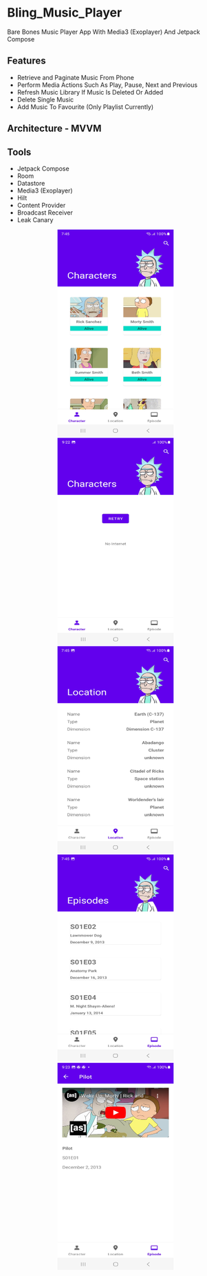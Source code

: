 # Bling_Music_Player
Bare Bones Music Player App With Media3 (Exoplayer) And Jetpack Compose

## Features
* Retrieve and Paginate Music From Phone
* Perform Media Actions Such As Play, Pause, Next and Previous
* Refresh Music Library If Music Is Deleted Or Added
* Delete Single Music 
* Add Music To Favourite (Only Playlist Currently)

## Architecture - MVVM
## Tools
* Jetpack Compose
* Room
* Datastore
* Media3 (Exoplayer)
* Hilt
* Content Provider
* Broadcast Receiver
* Leak Canary

<p align="center"
float="center">
<img src="https://github.com/Cj-Rodriguez101/RickAndMorty/blob/master/rick/characters_fill.jpg" width="270" height="480"/>
<img src="https://github.com/Cj-Rodriguez101/RickAndMorty/blob/master/rick/characters_retry.jpg" width="270" height="480"/>
<img src="https://github.com/Cj-Rodriguez101/RickAndMorty/blob/master/rick/location_list.jpg" width="270" height="480"/>
<img src="https://github.com/Cj-Rodriguez101/RickAndMorty/blob/master/rick/epsiode_list.jpg" width="270" height="480"/>
<img src="https://github.com/Cj-Rodriguez101/RickAndMorty/blob/master/rick/epsiode_inside.jpg" width="270" height="480"/>
</p>


